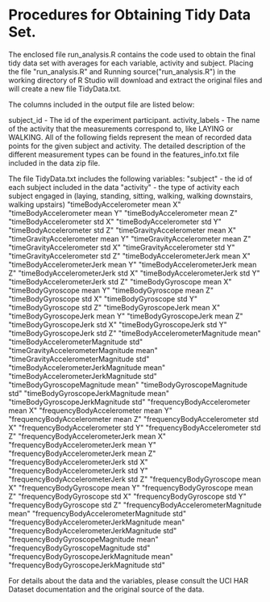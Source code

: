 # Procedures for Obtaining Tidy Data Set.

The enclosed file run_analysis.R contains the code used to obtain the final tidy data set with averages for each variable, activity and subject. Placing the file "run_analysis.R" and Running source("run_analysis.R") in the working directory of R Studio will download and extract the original files and will create a new file TidyData.txt.

The columns included in the output file are listed below:

subject_id - The id of the experiment participant.
activity_labels - The name of the activity that the measurements correspond to, like LAYING or WALKING.
All of the following fields represent the mean of recorded data points for the given subject and activity. The detailed description of the different measurement types can be found in the features_info.txt file included in the data zip file.

The file TidyData.txt includes the following variables:
"subject" - the id of each subject included in the data
"activity" - the type of activity each subject engaged in (laying, standing, sitting, walking, walking downstairs, walking upstairs)
"timeBodyAccelerometer mean X"
"timeBodyAccelerometer mean Y"
"timeBodyAccelerometer mean Z"
"timeBodyAccelerometer std X"
"timeBodyAccelerometer std Y"
"timeBodyAccelerometer std Z"
"timeGravityAccelerometer mean X"
"timeGravityAccelerometer mean Y"
"timeGravityAccelerometer mean Z"
"timeGravityAccelerometer std X"
"timeGravityAccelerometer std Y"
"timeGravityAccelerometer std Z"
"timeBodyAccelerometerJerk mean X"
"timeBodyAccelerometerJerk mean Y"
"timeBodyAccelerometerJerk mean Z"
"timeBodyAccelerometerJerk std X"
"timeBodyAccelerometerJerk std Y"
"timeBodyAccelerometerJerk std Z"
"timeBodyGyroscope mean X"
"timeBodyGyroscope mean Y"
"timeBodyGyroscope mean Z"
"timeBodyGyroscope std X"
"timeBodyGyroscope std Y"
"timeBodyGyroscope std Z"
"timeBodyGyroscopeJerk mean X"
"timeBodyGyroscopeJerk mean Y"
"timeBodyGyroscopeJerk mean Z"
"timeBodyGyroscopeJerk std X"
"timeBodyGyroscopeJerk std Y"
"timeBodyGyroscopeJerk std Z"
"timeBodyAccelerometerMagnitude mean"
"timeBodyAccelerometerMagnitude std"
"timeGravityAccelerometerMagnitude mean"
"timeGravityAccelerometerMagnitude std"
"timeBodyAccelerometerJerkMagnitude mean"
"timeBodyAccelerometerJerkMagnitude std"
"timeBodyGyroscopeMagnitude mean"
"timeBodyGyroscopeMagnitude std"
"timeBodyGyroscopeJerkMagnitude mean"
"timeBodyGyroscopeJerkMagnitude std"
"frequencyBodyAccelerometer mean X"
"frequencyBodyAccelerometer mean Y"
"frequencyBodyAccelerometer mean Z"
"frequencyBodyAccelerometer std X"
"frequencyBodyAccelerometer std Y"
"frequencyBodyAccelerometer std Z"
"frequencyBodyAccelerometerJerk mean X"
"frequencyBodyAccelerometerJerk mean Y"
"frequencyBodyAccelerometerJerk mean Z"
"frequencyBodyAccelerometerJerk std X"
"frequencyBodyAccelerometerJerk std Y"
"frequencyBodyAccelerometerJerk std Z"
"frequencyBodyGyroscope mean X"
"frequencyBodyGyroscope mean Y"
"frequencyBodyGyroscope mean Z"
"frequencyBodyGyroscope std X"
"frequencyBodyGyroscope std Y"
"frequencyBodyGyroscope std Z"
"frequencyBodyAccelerometerMagnitude mean"
"frequencyBodyAccelerometerMagnitude std"
"frequencyBodyAccelerometerJerkMagnitude mean"
"frequencyBodyAccelerometerJerkMagnitude std"
"frequencyBodyGyroscopeMagnitude mean"
"frequencyBodyGyroscopeMagnitude std"
"frequencyBodyGyroscopeJerkMagnitude mean"
"frequencyBodyGyroscopeJerkMagnitude std"

For details about the data and the variables, please consult the UCI HAR Dataset documentation and the original source of the data.
